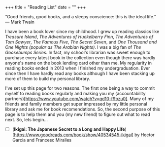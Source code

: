 +++
title = "Reading List"
date = ""
+++

“Good friends, good books, and a sleepy conscience: this is the ideal life.”
― Mark Twain 

I have been a book lover since my childhood. I grew up reading classics like *Treasure Island*, *The Adventures of Huckelberry Finn*, *The Adventures of Tom Sawyer*, *The Famous Five*, *The Secret Seven*, and *One Thousand and One Nights (popular as The Arabian Nights)*. I was a big fan of *The Goosebumps Series*. In fact, my school's librarian was sweet enough to purchase every latest book in the collection even though there was hardly anyone's name on the book lending card other than me. My regularity in reading books ended in 2013 when I finished my undergraduation. Ever since then I have hardly read any books although I have been stacking up more of them to build my personal library. 

I've set up this page for two reasons. The first one being a way to commit myself to reading books regularly and making you my (accountability partners)[https://www.youtube.com/watch?v=qd10-f9bzu0]. Many of my friends and family members get super impressed by my little personal library and ask me for book recomendations. So, the second purpose of this page is to help them and you (my new firend) to figure out what to read next. So, lets begin...

- [ ] (**Ikigai: The Japanese Secret to a Long and Happy Life**)[https://www.goodreads.com/book/show/40534545-ikigai] by Hector Garcia and Francesc Miralles